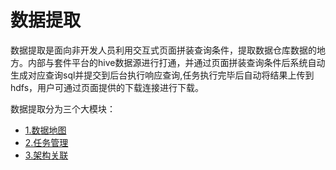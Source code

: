 # 数据提取
数据提取是面向非开发人员利用交互式页面拼装查询条件，提取数据仓库数据的地方。内部与套件平台的hive数据源进行打通，并通过页面拼装查询条件后系统自动生成对应查询sql并提交到后台执行响应查询,任务执行完毕后自动将结果上传到hdfs，用户可通过页面提供的下载连接进行下载。

数据提取分为三个大模块：
*  [1.数据地图 ](数据资产/数据提取/数据地图.md)
*  [2.任务管理 ](数据资产/数据提取/任务管理.md)
*  [3.架构关联 ](数据资产/数据提取/架构关联.md)
